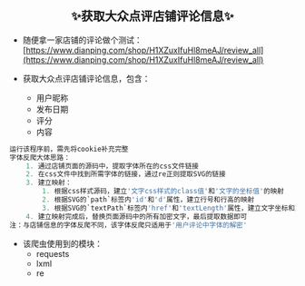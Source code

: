 ## <center>✨获取大众点评店铺评论信息✨</center>
 - 随便拿一家店铺的评论做个测试：[https://www.dianping.com/shop/H1XZuxIfuHl8meAJ/review_all](https://www.dianping.com/shop/H1XZuxIfuHl8meAJ/review_all)

 - 获取大众点评店铺评论信息，包含：
    - 用户昵称
    - 发布日期
    - 评分
    - 内容

```python
运行该程序前，需先将cookie补充完整
字体反爬大体思路：
    1. 通过店铺页面的源码中，提取字体所在的css文件链接
    2. 在css文件中找到所需字体的链接，通过re正则提取SVG的链接
    3. 建立映射：
        1. 根据css样式源码，建立'文字css样式的class值'和'文字的坐标值'的映射
        2. 根据SVG的`path`标签内'id'和'd'属性，建立行号和行高的映射
        3. 根据SVG的`textPath`标签内'href'和'textLength'属性，建立文字坐标和对应的文字的映射
    4. 建立映射完成后，替换页面源码中的所有加密文字，最后提取数据即可
注：与店铺信息的字体反爬不同，该字体反爬只适用于'用户评论中字体的解密'
```

 - 该爬虫使用到的模块：
	 - requests
     - lxml
     - re
